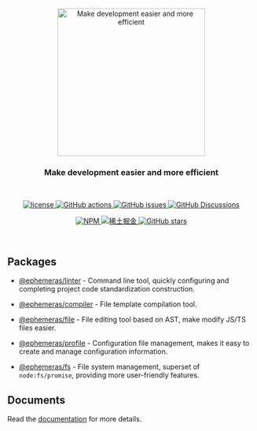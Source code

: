 <p align="center">
  <br>
  <a href="https://github.com/Kythuen/ephemeras">
    <img src="https://cdn.jsdelivr.net/gh/Kythuen/static/logos/ephemeras/white.svg" alt="Make development easier and more efficient" width="300">
  </a>
</p>
<h3 align="center">Make development easier and more efficient

</h3>
<br>

<p align="center">
  <a href="https://github.com/Kythuen/ephemeras/blob/main/LICENSE" target="__blank">
    <img src="https://img.shields.io/github/license/Kythuen/ephemeras" alt="license">
  </a>
  <a href="https://github.com/Kythuen/ephemeras/actions/workflows/release.yml" target="__blank">
    <img src="https://img.shields.io/github/actions/workflow/status/Kythuen/ephemeras/release.yml" alt="GitHub actions">
  </a>
  <a href="https://github.com/Kythuen/ephemeras/issues" target="__blank">
   <img  alt="GitHub issues" src="https://img.shields.io/github/issues/Kythuen/ephemeras">
  </a>
  <a href="https://github.com/Kythuen/ephemeras/discussions" target="__blank">
   <img alt="GitHub Discussions" src="https://img.shields.io/github/discussions/Kythuen/ephemeras">
  </a>
</p>
<p align="center">
  <a href="https://www.npmjs.com/~ephemeras">
    <img src="https://img.shields.io/badge/NPM-CB3837.svg?logo=npm&logoColor=white" alt="NPM">
  </a>
  <a href="https://juejin.cn/user/3526835391969069/posts">
    <img src="https://img.shields.io/badge/稀土掘金-007FFF.svg?logo=juejin&logoColor=white" alt="稀土掘金">
  </a>
  <a href="https://github.com/Kythuen/ephemeras" target="__blank">
    <img alt="GitHub stars" src="https://img.shields.io/github/stars/Kythuen/ephemeras?style=social">
  </a>
</p>

<br>

## Packages

- [@ephemeras/linter](https://kythuen.github.io/ephemeras/linter/) - Command line tool, quickly configuring and completing project code standardization construction.

- [@ephemeras/compiler](https://kythuen.github.io/ephemeras/compiler/) - File template compilation tool.

- [@ephemeras/file](https://kythuen.github.io/ephemeras/file/) - File editing tool based on AST, make modify JS/TS files easier.

- [@ephemeras/profile](https://kythuen.github.io/ephemeras/profile/) - Configuration file management, makes it easy to create and manage configuration information.

- [@ephemeras/fs](https://kythuen.github.io/ephemeras/profile/) - File system  management, superset of `node:fs/promise`, providing more user-friendly features.


## Documents

Read the [documentation](https://kythuen.github.io/ephemeras) for more details.
